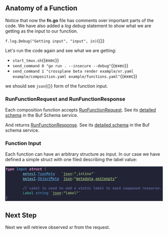 ## Anatomy of a Function

Notice that now the **fn.go** file has comments over important parts of the
code. We have also added a _log debug_ statement to show what we are getting as
the input to our function.

`f.log.Debug("Getting input", "input", in)`{{}}

Let's run the code again and see what we are getting:

- `start_tmux.sh`{{exec}}
- `send_command 0 "go run . --insecure --debug"`{{exec}}
- `send_command 1 "crossplane beta render example/xr.yaml example/composition.yaml example/functions.yaml"`{{exec}}

we should see `json`{{}} form of the function input.


### RunFunctionRequest and RunFunctionResponse

Each composition function accepts [RunFunctionRequest](https://pkg.go.dev/github.com/crossplane/function-sdk-go@v0.1.0/requesthttps://pkg.go.dev/github.com/crossplane/function-sdk-go@v0.1.0/request). See its [detailed schema](https://buf.build/crossplane/crossplane/docs/main:apiextensions.fn.proto.v1beta1#apiextensions.fn.proto.v1beta1.RunFunctionRequest) in the Buf Schema service.

And returns [RunFunctionResponse](https://pkg.go.dev/github.com/crossplane/function-sdk-go@v0.1.0/response). See its [detailed schema](https://buf.build/crossplane/crossplane/docs/main:apiextensions.fn.proto.v1beta1#apiextensions.fn.proto.v1beta1.RunFunctionResponse) in the Buf schema service.

### Function Input

Each function can have an arbitrary structure as input. In our case we have
defined a simple struct with one filed describing the label value:

![function-input](./_media/function-input.png)

## Next Step

Next we will retrieve observed _xr_ from the request.
